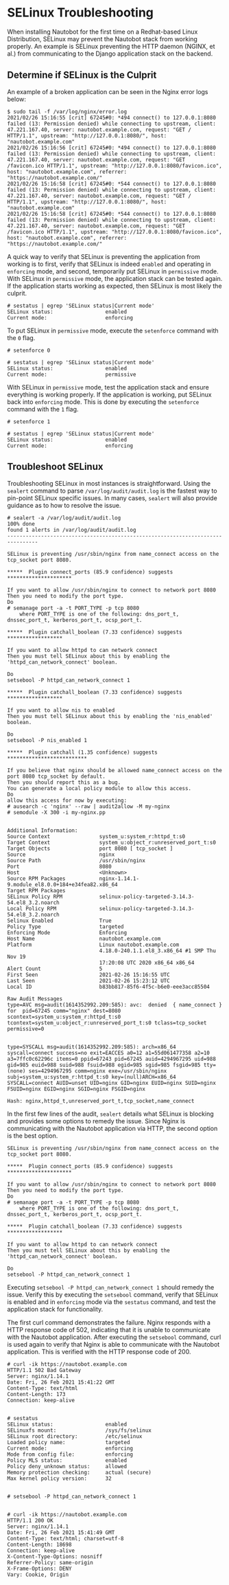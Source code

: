 # SELinux Troubleshooting

When installing Nautobot for the first time on a Redhat-based Linux Distribution, SELinux may prevent the Nautobot stack from working properly. An example is SELinux preventing the HTTP daemon (NGINX, et al.) from communicating to the Django application stack on the backend.

## Determine if SELinux is the Culprit

An example of a broken application can be seen in the Nginx error logs below:

```no-highlight
$ sudo tail -f /var/log/nginx/error.log
2021/02/26 15:16:55 [crit] 67245#0: *494 connect() to 127.0.0.1:8080 failed (13: Permission denied) while connecting to upstream, client: 47.221.167.40, server: nautobot.example.com, request: "GET / HTTP/1.1", upstream: "http://127.0.0.1:8080/", host: "nautobot.example.com"
2021/02/26 15:16:56 [crit] 67245#0: *494 connect() to 127.0.0.1:8080 failed (13: Permission denied) while connecting to upstream, client: 47.221.167.40, server: nautobot.example.com, request: "GET /favicon.ico HTTP/1.1", upstream: "http://127.0.0.1:8080/favicon.ico", host: "nautobot.example.com", referrer: "https://nautobot.example.com/"
2021/02/26 15:16:58 [crit] 67245#0: *544 connect() to 127.0.0.1:8080 failed (13: Permission denied) while connecting to upstream, client: 47.221.167.40, server: nautobot.example.com, request: "GET / HTTP/1.1", upstream: "http://127.0.0.1:8080/", host: "nautobot.example.com"
2021/02/26 15:16:58 [crit] 67245#0: *544 connect() to 127.0.0.1:8080 failed (13: Permission denied) while connecting to upstream, client: 47.221.167.40, server: nautobot.example.com, request: "GET /favicon.ico HTTP/1.1", upstream: "http://127.0.0.1:8080/favicon.ico", host: "nautobot.example.com", referrer: "https://nautobot.example.com/"
```

A quick way to verify that SELinux is preventing the application from working is to first, verify that SELinux is indeed `enabled` and operating in `enforcing` mode, and second, temporarily put SELinux in `permissive` mode. With SELinux in `permissive` mode, the application stack can be tested again. If the application starts working as expected, then SELinux is most likely the culprit.

```no-highlight
# sestatus | egrep 'SELinux status|Current mode'
SELinux status:                 enabled
Current mode:                   enforcing
```

To put SELinux in `permissive` mode, execute the `setenforce` command with the `0` flag.

```no-highlight
# setenforce 0

# sestatus | egrep 'SELinux status|Current mode'
SELinux status:                 enabled
Current mode:                   permissive
```

With SELinux in `permissive` mode, test the application stack and ensure everything is working properly. If the application is working, put SELinux back into `enforcing` mode. This is done by executing the `setenforce` command with the `1` flag.

```no-highlight
# setenforce 1

# sestatus | egrep 'SELinux status|Current mode'
SELinux status:                 enabled
Current mode:                   enforcing
```

## Troubleshoot SELinux

Troubleshooting SELinux in most instances is straightforward. Using the `sealert` command to parse `/var/log/audit/audit.log` is the fastest way to pin-point SELinux specific issues. In many cases, `sealert` will also provide guidance as to how to resolve the issue.

```no-highlight
# sealert -a /var/log/audit/audit.log
100% done
found 1 alerts in /var/log/audit/audit.log
--------------------------------------------------------------------------------

SELinux is preventing /usr/sbin/nginx from name_connect access on the tcp_socket port 8080.

*****  Plugin connect_ports (85.9 confidence) suggests   *********************

If you want to allow /usr/sbin/nginx to connect to network port 8080
Then you need to modify the port type.
Do
# semanage port -a -t PORT_TYPE -p tcp 8080
    where PORT_TYPE is one of the following: dns_port_t, dnssec_port_t, kerberos_port_t, ocsp_port_t.

*****  Plugin catchall_boolean (7.33 confidence) suggests   ******************

If you want to allow httpd to can network connect
Then you must tell SELinux about this by enabling the 'httpd_can_network_connect' boolean.

Do
setsebool -P httpd_can_network_connect 1

*****  Plugin catchall_boolean (7.33 confidence) suggests   ******************

If you want to allow nis to enabled
Then you must tell SELinux about this by enabling the 'nis_enabled' boolean.

Do
setsebool -P nis_enabled 1

*****  Plugin catchall (1.35 confidence) suggests   **************************

If you believe that nginx should be allowed name_connect access on the port 8080 tcp_socket by default.
Then you should report this as a bug.
You can generate a local policy module to allow this access.
Do
allow this access for now by executing:
# ausearch -c 'nginx' --raw | audit2allow -M my-nginx
# semodule -X 300 -i my-nginx.pp


Additional Information:
Source Context                system_u:system_r:httpd_t:s0
Target Context                system_u:object_r:unreserved_port_t:s0
Target Objects                port 8080 [ tcp_socket ]
Source                        nginx
Source Path                   /usr/sbin/nginx
Port                          8080
Host                          <Unknown>
Source RPM Packages           nginx-1.14.1-9.module_el8.0.0+184+e34fea82.x86_64
Target RPM Packages
SELinux Policy RPM            selinux-policy-targeted-3.14.3-54.el8_3.2.noarch
Local Policy RPM              selinux-policy-targeted-3.14.3-54.el8_3.2.noarch
Selinux Enabled               True
Policy Type                   targeted
Enforcing Mode                Enforcing
Host Name                     nautobot.example.com
Platform                      Linux nautobot.example.com
                              4.18.0-240.1.1.el8_3.x86_64 #1 SMP Thu Nov 19
                              17:20:08 UTC 2020 x86_64 x86_64
Alert Count                   5
First Seen                    2021-02-26 15:16:55 UTC
Last Seen                     2021-02-26 15:23:12 UTC
Local ID                      b83bb817-85f6-4f5c-b6e0-eee3acc85504

Raw Audit Messages
type=AVC msg=audit(1614352992.209:585): avc:  denied  { name_connect } for  pid=67245 comm="nginx" dest=8080 scontext=system_u:system_r:httpd_t:s0 tcontext=system_u:object_r:unreserved_port_t:s0 tclass=tcp_socket permissive=0


type=SYSCALL msg=audit(1614352992.209:585): arch=x86_64 syscall=connect success=no exit=EACCES a0=12 a1=55d061477358 a2=10 a3=7ffc0c62296c items=0 ppid=67243 pid=67245 auid=4294967295 uid=988 gid=985 euid=988 suid=988 fsuid=988 egid=985 sgid=985 fsgid=985 tty=(none) ses=4294967295 comm=nginx exe=/usr/sbin/nginx subj=system_u:system_r:httpd_t:s0 key=(null)ARCH=x86_64 SYSCALL=connect AUID=unset UID=nginx GID=nginx EUID=nginx SUID=nginx FSUID=nginx EGID=nginx SGID=nginx FSGID=nginx

Hash: nginx,httpd_t,unreserved_port_t,tcp_socket,name_connect
```

In the first few lines of the audit, `sealert` details what SELinux is blocking and provides some options to remedy the issue.
Since Nginx is communicating with the Nautobot application via HTTP, the second option is the best option.

```no-highlight
SELinux is preventing /usr/sbin/nginx from name_connect access on the tcp_socket port 8080.

*****  Plugin connect_ports (85.9 confidence) suggests   *********************

If you want to allow /usr/sbin/nginx to connect to network port 8080
Then you need to modify the port type.
Do
# semanage port -a -t PORT_TYPE -p tcp 8080
    where PORT_TYPE is one of the following: dns_port_t, dnssec_port_t, kerberos_port_t, ocsp_port_t.

*****  Plugin catchall_boolean (7.33 confidence) suggests   ******************

If you want to allow httpd to can network connect
Then you must tell SELinux about this by enabling the 'httpd_can_network_connect' boolean.

Do
setsebool -P httpd_can_network_connect 1
```

Executing `setsebool -P httpd_can_network_connect 1` should remedy the issue. Verify this by executing the `setsebool` command, verify that SELinux is enabled and in `enforcing` mode via the `sestatus` command, and test the application stack for functionality.

The first curl command demonstrates the failure. Nginx responds with a HTTP response code of 502, indicating that it is unable to communicate with the Nautobot application. After executing the `setsebool` command, curl is used again to verify that Nginx is able to communicate with the Nautobot application. This is verified with the HTTP response code of 200.

```no-highlight
# curl -ik https://nautobot.example.com
HTTP/1.1 502 Bad Gateway
Server: nginx/1.14.1
Date: Fri, 26 Feb 2021 15:41:22 GMT
Content-Type: text/html
Content-Length: 173
Connection: keep-alive


# sestatus
SELinux status:                 enabled
SELinuxfs mount:                /sys/fs/selinux
SELinux root directory:         /etc/selinux
Loaded policy name:             targeted
Current mode:                   enforcing
Mode from config file:          enforcing
Policy MLS status:              enabled
Policy deny_unknown status:     allowed
Memory protection checking:     actual (secure)
Max kernel policy version:      32


# setsebool -P httpd_can_network_connect 1


# curl -ik https://nautobot.example.com
HTTP/1.1 200 OK
Server: nginx/1.14.1
Date: Fri, 26 Feb 2021 15:41:49 GMT
Content-Type: text/html; charset=utf-8
Content-Length: 18698
Connection: keep-alive
X-Content-Type-Options: nosniff
Referrer-Policy: same-origin
X-Frame-Options: DENY
Vary: Cookie, Origin
```
